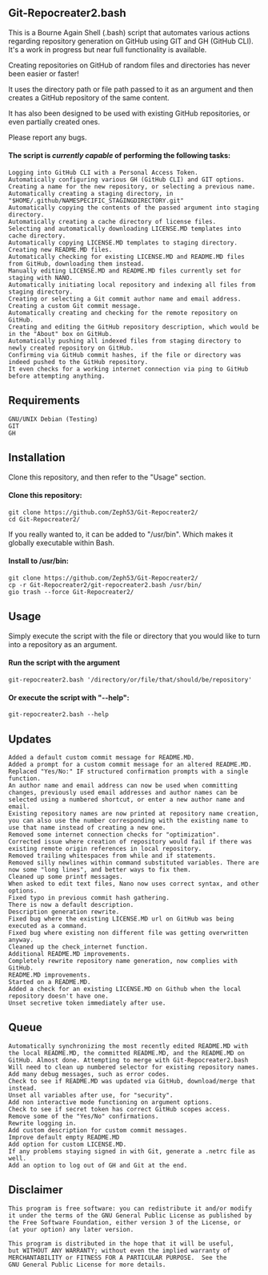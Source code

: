 ## Git-Repocreater2.bash  
This is a Bourne Again Shell (.bash) script that automates various actions regarding repository generation on GitHub using GIT and GH (GitHub CLI). It's a work in progress but near full functionality is available.  

Creating repositories on GitHub of random files and directories has never been easier or faster!  

It uses the directory path or file path passed to it as an argument and then creates a GitHub repository of the same content.  

It has also been designed to be used with existing GitHub repositories, or even partially created ones.  

Please report any bugs.  
#### The script is *currently capable* of performing the following tasks:  
    Logging into GitHub CLI with a Personal Access Token.
    Automatically configuring various GH (GitHub CLI) and GIT options.
    Creating a name for the new repository, or selecting a previous name.
    Automatically creating a staging directory, in "$HOME/.github/NAMESPECIFIC_STAGINGDIRECTORY.git"
    Automatically copying the contents of the passed argument into staging directory.
    Automatically creating a cache directory of license files.
    Selecting and automatically downloading LICENSE.MD templates into cache directory.
    Automatically copying LICENSE.MD templates to staging directory.
    Creating new README.MD files.
    Automatically checking for existing LICENSE.MD and README.MD files from GitHub, downloading them instead.
    Manually editing LICENSE.MD and README.MD files currently set for staging with NANO.
    Automatically initiating local repository and indexing all files from staging directory.
    Creating or selecting a Git commit author name and email address.
    Creating a custom Git commit message.
    Automatically creating and checking for the remote repository on GitHub.
    Creating and editing the GitHub repository description, which would be in the "About" box on GitHub.
    Automatically pushing all indexed files from staging directory to newly created repository on GitHub.
    Confirming via GitHub commit hashes, if the file or directory was indeed pushed to the GitHub repository.
    It even checks for a working internet connection via ping to GitHub before attempting anything.

## Requirements  
    GNU/UNIX Debian (Testing)
    GIT
    GH

## Installation  
Clone this repository, and then refer to the "Usage" section.  
#### Clone this repository:  
    git clone https://github.com/Zeph53/Git-Repocreater2/
    cd Git-Repocreater2/
If you really wanted to, it can be added to "/usr/bin". Which makes it globally executable within Bash.  
#### Install to /usr/bin:  
    git clone https://github.com/Zeph53/Git-Repocreater2/
    cp -r Git-Repocreater2/git-repocreater2.bash /usr/bin/
    gio trash --force Git-Repocreater2/

## Usage  
Simply execute the script with the file or directory that you would like to turn into a repository as an argument.  
#### Run the script with the argument  
    git-repocreater2.bash '/directory/or/file/that/should/be/repository'
#### Or execute the script with "--help":  
    git-repocreater2.bash --help  

## Updates  
    Added a default custom commit message for README.MD.
    Added a prompt for a custom commit message for an altered README.MD.
    Replaced "Yes/No:" IF structured confirmation prompts with a single function.
    An author name and email address can now be used when committing changes, previously used email addresses and author names can be selected using a numbered shortcut, or enter a new author name and email.
    Existing repository names are now printed at repository name creation, you can also use the number corresponding with the existing name to use that name instead of creating a new one.
    Removed some internet connection checks for "optimization".
    Corrected issue where creation of repository would fail if there was existing remote origin references in local repository.
    Removed trailing whitespaces from while and if statements.
    Removed silly newlines within command substituted variables. There are now some "long lines", and better ways to fix them.
    Cleaned up some printf messages.
    When asked to edit text files, Nano now uses correct syntax, and other options.
    Fixed typo in previous commit hash gathering.
    There is now a default description.
    Description generation rewrite.
    Fixed bug where the existing LICENSE.MD url on GitHub was being executed as a command.
    Fixed bug where existing non different file was getting overwritten anyway.
    Cleaned up the check_internet function.
    Additional README.MD improvements.
    Completely rewrite repository name generation, now complies with GitHub.
    README.MD improvements.
    Started on a README.MD.
    Added a check for an existing LICENSE.MD on Github when the local repository doesn't have one.
    Unset secretive token immediately after use.
## Queue  
    Automatically synchronizing the most recently edited README.MD with the local README.MD, the committed README.MD, and the README.MD on GitHub. Almost done. Attempting to merge with Git-Repocreater2.bash
    Will need to clean up numbered selector for existing repository names.
    Add many debug messages, such as error codes.
    Check to see if README.MD was updated via GitHub, download/merge that instead.
    Unset all variables after use, for "security".
    Add non interactive mode functioning on argument options.
    Check to see if secret token has correct GitHub scopes access.
    Remove some of the "Yes/No" confirmations.
    Rewrite logging in. 
    Add custom description for custom commit messages.
    Improve default empty README.MD
    Add option for custom LICENSE.MD.
    If any problems staying signed in with Git, generate a .netrc file as well.
    Add an option to log out of GH and Git at the end.

## Disclaimer  
    This program is free software: you can redistribute it and/or modify
    it under the terms of the GNU General Public License as published by
    the Free Software Foundation, either version 3 of the License, or
    (at your option) any later version.

    This program is distributed in the hope that it will be useful,
    but WITHOUT ANY WARRANTY; without even the implied warranty of
    MERCHANTABILITY or FITNESS FOR A PARTICULAR PURPOSE.  See the
    GNU General Public License for more details.
